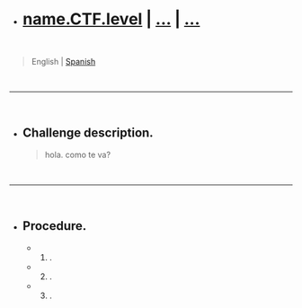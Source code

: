 - # [name.CTF.level](url) | [...]() | [...]()

<br>

> English | [Spanish](url) 

<br>

-----

<br>

- ## Challenge description.
	> hola.
	> como
	> te
	> va?

<br>

-----

<br>

- ## Procedure.
	- 1. .
	- 2. .
	- 3. .

<br>
